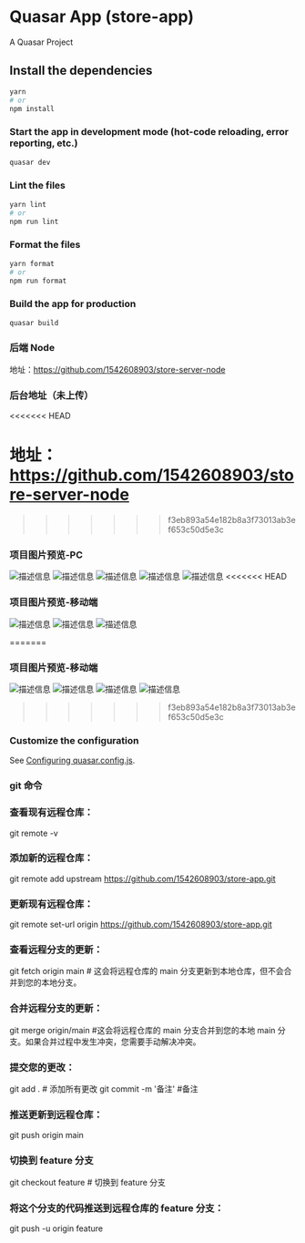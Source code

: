 # Quasar App (store-app)

A Quasar Project

## Install the dependencies

```bash
yarn
# or
npm install
```

### Start the app in development mode (hot-code reloading, error reporting, etc.)

```bash
quasar dev
```

### Lint the files

```bash
yarn lint
# or
npm run lint
```

### Format the files

```bash
yarn format
# or
npm run format
```

### Build the app for production

```bash
quasar build
```

### 后端 Node

地址：https://github.com/1542608903/store-server-node

### 后台地址（未上传）
<<<<<<< HEAD

地址：https://github.com/1542608903/store-server-node
=======
>>>>>>> f3eb893a54e182b8a3f73013ab3ef653c50d5e3c

### 项目图片预览-PC

![描述信息](https://github.com/1542608903/store-app/blob/main/img/pc-1.png)
![描述信息](https://github.com/1542608903/store-app/blob/main/img/pc-2.png)
![描述信息](https://github.com/1542608903/store-app/blob/main/img/pc-3.png)
![描述信息](https://github.com/1542608903/store-app/blob/main/img/pc-4.png)
![描述信息](https://github.com/1542608903/store-app/blob/main/img/pc-5.png)
<<<<<<< HEAD

### 项目图片预览-移动端

![描述信息](https://github.com/1542608903/store-app/blob/main/img/m-1.png)
![描述信息](https://github.com/1542608903/store-app/blob/main/img/m-2.png)
![描述信息](https://github.com/1542608903/store-app/blob/main/img/m-3.png)

=======

### 项目图片预览-移动端
![描述信息](https://github.com/1542608903/store-app/blob/main/img/Screenshot_2024-10-24-13-38-54-519_com.microsoft.emmx.jpg)
![描述信息](https://github.com/1542608903/store-app/blob/main/img/Screenshot_2024-10-24-13-39-18-362_com.microsoft.emmx.jpg)
![描述信息](https://github.com/1542608903/store-app/blob/main/img/Screenshot_2024-10-24-13-39-24-610_com.microsoft.emmx.jpg)
![描述信息](https://github.com/1542608903/store-app/blob/main/img/Screenshot_2024-10-24-13-39-42-412_com.microsoft.emmx.jpg)


>>>>>>> f3eb893a54e182b8a3f73013ab3ef653c50d5e3c
### Customize the configuration

See [Configuring quasar.config.js](https://v2.quasar.dev/quasar-cli-vite/quasar-config-js).

### git 命令

### 查看现有远程仓库：

git remote -v

### 添加新的远程仓库：

git remote add upstream https://github.com/1542608903/store-app.git

### 更新现有远程仓库：

git remote set-url origin https://github.com/1542608903/store-app.git

### 查看远程分支的更新：

git fetch origin main # 这会将远程仓库的 main 分支更新到本地仓库，但不会合并到您的本地分支。

### 合并远程分支的更新：

git merge origin/main #这会将远程仓库的 main 分支合并到您的本地 main 分支。如果合并过程中发生冲突，您需要手动解决冲突。

### 提交您的更改：

git add . # 添加所有更改
git commit -m '备注' #备注

### 推送更新到远程仓库：

git push origin main

### 切换到 feature 分支

git checkout feature # 切换到 feature 分支

### 将这个分支的代码推送到远程仓库的 feature 分支：

git push -u origin feature
